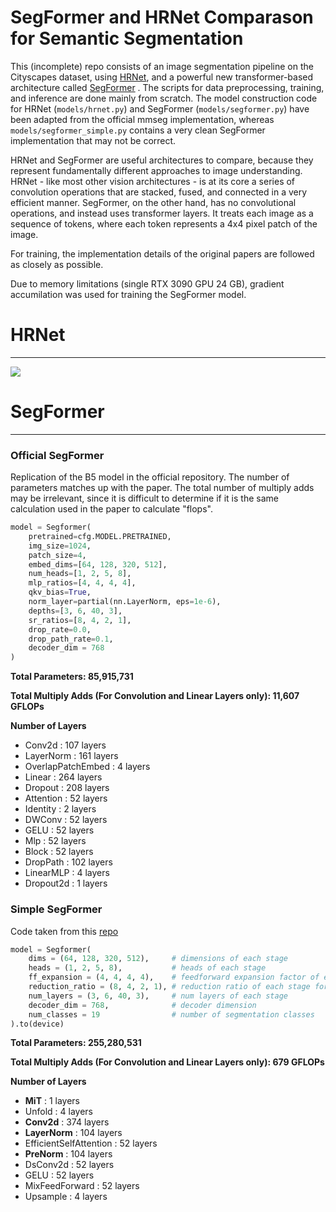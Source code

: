 # SegFormer and HRNet Comparason for Semantic Segmentation

This (incomplete) repo consists of an image segmentation pipeline on the Cityscapes dataset, using [HRNet](https://github.com/HRNet/HRNet-Semantic-Segmentation), and a powerful new transformer-based architecture called [SegFormer](https://github.com/NVlabs/SegFormer) . The scripts for data preprocessing, training, and inference are done mainly from scratch. The model construction code for HRNet (`models/hrnet.py`) and SegFormer (`models/segformer.py`) have been adapted from the official mmseg implementation, whereas `models/segformer_simple.py` contains a very clean SegFormer implementation that may not be correct. 

HRNet and SegFormer are useful architectures to compare, because they represent fundamentally different approaches to image understanding. HRNet - like most other vision architectures - is at its core a series of convolution operations that are stacked, fused, and connected in a very efficient manner. SegFormer, on the other hand, has no convolutional operations, and instead uses transformer layers. It treats each image as a sequence of tokens, where each token represents a 4x4 pixel patch of the image. 

For training, the implementation details of the original papers are followed as closely as possible. 

Due to memory limitations (single RTX 3090 GPU 24 GB), gradient accumilation was used for training the SegFormer model. 


#  HRNet
----------------------------------------------------------------------------------------------------

 ![](src/stuttgart_hrnet_w48_sample.gif)



# SegFormer 
----------------------------------------------------------------------------------------------------


###  Official SegFormer 

Replication of the B5 model in the official repository. The number of parameters matches up with the paper. The total number of multiply adds may be irrelevant, since it is difficult to determine if it is the same calculation used in the paper to calculate "flops". 

```python
model = Segformer(
    pretrained=cfg.MODEL.PRETRAINED,
    img_size=1024,
    patch_size=4, 
    embed_dims=[64, 128, 320, 512], 
    num_heads=[1, 2, 5, 8], 
    mlp_ratios=[4, 4, 4, 4],
    qkv_bias=True, 
    norm_layer=partial(nn.LayerNorm, eps=1e-6), 
    depths=[3, 6, 40, 3], 
    sr_ratios=[8, 4, 2, 1],
    drop_rate=0.0, 
    drop_path_rate=0.1,
    decoder_dim = 768
)

```

**Total Parameters: 85,915,731**

**Total Multiply Adds (For Convolution and Linear Layers only): 11,607 GFLOPs**

**Number of Layers**
- Conv2d : 107 layers   
- LayerNorm : 161 layers   
- OverlapPatchEmbed : 4 layers   
- Linear : 264 layers   
- Dropout : 208 layers   
- Attention : 52 layers   
- Identity : 2 layers   
- DWConv : 52 layers   
- GELU : 52 layers   
- Mlp : 52 layers   
- Block : 52 layers   
- DropPath : 102 layers   
- LinearMLP : 4 layers   
- Dropout2d : 1 layers


### Simple SegFormer 

Code taken from this [repo](https://github.com/lucidrains/segformer-pytorch)


```python
model = Segformer(
    dims = (64, 128, 320, 512),     # dimensions of each stage
    heads = (1, 2, 5, 8),           # heads of each stage
    ff_expansion = (4, 4, 4, 4),    # feedforward expansion factor of each stage
    reduction_ratio = (8, 4, 2, 1), # reduction ratio of each stage for efficient attention
    num_layers = (3, 6, 40, 3),     # num layers of each stage
    decoder_dim = 768,              # decoder dimension
    num_classes = 19                # number of segmentation classes
).to(device)
```


**Total Parameters: 255,280,531**

**Total Multiply Adds (For Convolution and Linear Layers only): 679 GFLOPs**

**Number of Layers**
- **MiT** : 1 layers   
- Unfold : 4 layers   
- **Conv2d** : 374 layers   
- **LayerNorm** : 104 layers   
- EfficientSelfAttention : 52 layers   
- **PreNorm** : 104 layers   
- DsConv2d : 52 layers   
- GELU : 52 layers   
- MixFeedForward : 52 layers   
- Upsample : 4 layers

